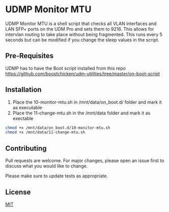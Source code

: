 # UDMP Monitor MTU

UDMP Monitor MTU is a shell script that checks all VLAN interfaces and LAN SFP+ ports on the UDM Pro and sets them to 9216. This allows for intervlan routing to take place without being fragmented. This runs every 5 seconds but can be modified if you change the sleep values in the script.

## Pre-Requisites
UDMP has to have the Boot script installed from this repo https://github.com/boostchicken/udm-utilities/tree/master/on-boot-script


## Installation

1. Place the 10-monitor-mtu.sh in /mnt/data/on_boot.d/ folder and mark it as executable
2. Place the 11-change-mtu.sh in the /mnt/data folder and mark it as exectable

```bash
chmod +x /mnt/data/on_boot.d/10-monitor-mtu.sh
chmod +x /mnt/data/11-change-mtu.sh
```

## Contributing
Pull requests are welcome. For major changes, please open an issue first to discuss what you would like to change.

Please make sure to update tests as appropriate.

## License
[MIT](https://choosealicense.com/licenses/mit/)